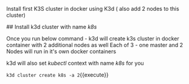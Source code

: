 Install first K3S cluster in docker using K3d ( also add 2 nodes to this cluster)

## Install k3d cluster with name _k8s_

Once you run below command - k3d will create k3s cluster in docker container with 2 additional nodes as well 
Each of 3 - one master and 2 Nodes will run in it's own docker containers

k3d will also set _kubectl_ context with name _k8s_ for you 

`k3d cluster create k8s -a 2`{{execute}}
